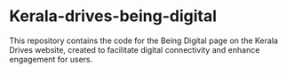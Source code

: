 # Kerala-drives-being-digital

  This repository contains the code for the Being Digital page on the Kerala Drives website, created to facilitate digital connectivity and enhance engagement for users.